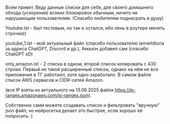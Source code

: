 Всем привет. Веду данные списки для себя, для своего домашнего обхода (ускорения) всяких блокировок обычным, ничего не нарушающим пользователям. (Спасибо любителям поднасрать в душу)

Youtube.lst - был тестовым, но так и остался, ибо лень в роутере менять строчки))

youtube_1.lst - мой актуальный файл (спасибо пользователю iamwildtuna за адреса ChatGPT, Discord и др.), Амазон добавил сам (спасибо ChatGPT xD)

only_amazon.lst - 2 списка в одном, второй список копировать с 430 строки.
Первый не такой расширенный список, однако на нём не все приложения в ТГ работают, хотя одно заработало. 
В самом файле список AWS сервисов и CIDR-сетей Amazon.

(все IP взяты из актуального на 13.06.2025 файла https://ip-ranges.amazonaws.com/ip-ranges.json).

Собственно сами можете создавать список и фильтровать "вручную" json файл, но нейросетка делает это быстрее, если хорошо её попросить :)
